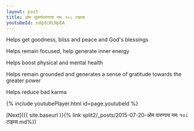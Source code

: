```yaml
---
layout: post
title: ओम सुवर्णावरणाया नमः १०८ टाइम्स
youtubeId: sdgdc0LNpEA
---
```

 
 
Helps get goodness, bliss and peace and God's blessings
 
Helps remain focused, help generate inner energy 
 
Helps boost physical and mental health 
 
Helps remain grounded and generates a sense of gratitude towards the greater power 
 
Helps reduce bad karma
 
 
 
 


{% include youtubePlayer.html id=page.youtubeId %}
 
[Next]({{ site.baseurl }}{% link  split2/_posts/2015-07-20-ओम वारुणाय नमः १०८ टाइम्स.md%})
 

